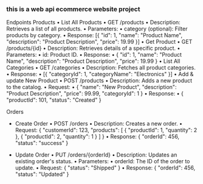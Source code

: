<h3>this is a web api ecommerce website project</h3>
Endpoints
Products
•	List All Products
•	GET /products
•	Description: Retrieves a list of all products.
•	Parameters:
•	category (optional): Filter products by category.
•	Response:
 [{ "id": 1, "name": "Product Name", "description": "Product Description", "price": 19.99 }] 
•	Get Product
•	GET /products/{id}
•	Description: Retrieves details of a specific product.
•	Parameters:
•	id: Product ID.
•	Response:
•	 { "id": 1, "name": "Product Name", "description": "Product Description", "price": 19.99 }
•	List All Categories
•	GET /categories
•	Description: Fetches all product categories.
•	Response:
•	 [{ "categoryId": 1, "categoryName": "Electronics" }] 
•	Add & update New Product
•	POST /products
•	Description: Adds a new product to the catalog.
•	Request:
•	 { "name": "New Product", "description": "Product Description", "price": 99.99, "categoryId": 1 } 
•	Response:
•	 { "productId": 101, "status": "Created" }

Orders
-	Create Order
•	POST /orders
•	Description: Creates a new order.
•	Request:
{ "customerId": 123, "products": [ { "productId": 1, "quantity": 2 }, { "productId": 2, "quantity": 1 } ] } 
•	Response:
{ "orderId": 456, "status": "success" }

-	Update Order
•	PUT /orders/{orderId}
•	Description: Updates an existing order's status.
•	Parameters:
•	orderId: The ID of the order to update.
•	Request:
{ "status": "Shipped" } 
•	Response:
{ "orderId": 456, "status": "Updated" }

